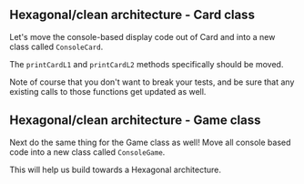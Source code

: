 Hexagonal/clean architecture - Card class
---
Let's move the console-based display code out of Card and into a new class called `ConsoleCard`.  

The `printCardL1` and `printCardL2` methods specifically should be moved.

Note of course that you don't want to break your tests, and be sure that any existing calls to those functions get updated as well.

Hexagonal/clean architecture - Game class
---
Next do the same thing for the Game class as well!  Move all console based code into a new class called `ConsoleGame`.



This will help us build towards a Hexagonal architecture.

